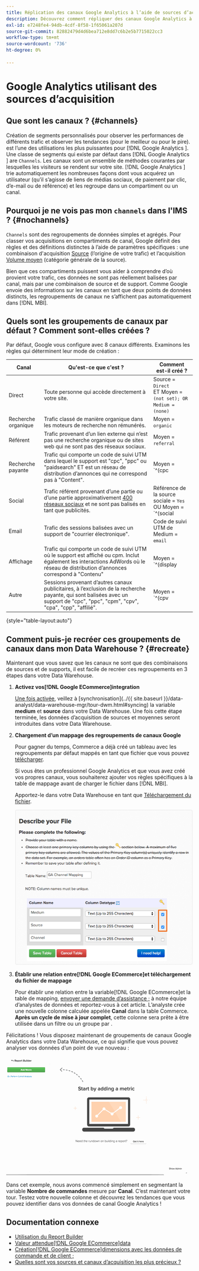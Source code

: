 ```yaml
---
title: Réplication des canaux Google Analytics à l’aide de sources d’acquisition
description: Découvrez comment répliquer des canaux Google Analytics à l’aide de sources d’acquisition.
exl-id: e7248fe4-94db-4cdf-8f58-1f65061a207d
source-git-commit: 82882479d4d6bea712e8dd7c6b2e5b7715022cc3
workflow-type: tm+mt
source-wordcount: '736'
ht-degree: 0%

---
```


# Google Analytics utilisant des sources d’acquisition

## Que sont les canaux ? {#channels}

Création de segments personnalisés pour observer les performances de différents trafic et observer les tendances (pour le meilleur ou pour le pire). est l’une des utilisations les plus puissantes pour  [!DNL Google Analytics ]. Une classe de segments qui existe par défaut dans [!DNL Google Analytics ] are `Channels`. Les canaux sont un ensemble de méthodes courantes par lesquelles les visiteurs se rendent sur votre site.  [!DNL Google Analytics ] trie automatiquement les nombreuses façons dont vous acquérez un utilisateur (qu’il s’agisse de liens de médias sociaux, de paiement par clic, d’e-mail ou de référence) et les regroupe dans un compartiment ou un canal.

## Pourquoi je ne vois pas mon `channels` dans l&#39;IMS ? {#nochannels}

`Channels` sont des regroupements de données simples et agrégés. Pour classer vos acquisitions en compartiments de canal, Google définit des règles et des définitions distinctes à l’aide de paramètres spécifiques : une combinaison d&#39;acquisition [Source](https://support.google.com/analytics/answer/1033173?hl=en) (l’origine de votre trafic) et l’acquisition [Volume moyen](https://support.google.com/analytics/answer/6099206?hl=en) (catégorie générale de la source).

Bien que ces compartiments puissent vous aider à comprendre d’où provient votre trafic, ces données ne sont pas réellement balisées par canal, mais par une combinaison de source et de support. Comme Google envoie des informations sur les canaux en tant que deux points de données distincts, les regroupements de canaux ne s’affichent pas automatiquement dans [!DNL MBI].

## Quels sont les groupements de canaux par défaut ? Comment sont-elles créées ?

Par défaut, Google vous configure avec 8 canaux différents. Examinons les règles qui déterminent leur mode de création :

| Canal | Qu&#39;est-ce que c&#39;est ? | Comment est-il créé ? |
|---|---|---|
| Direct | Toute personne qui accède directement à votre site. | Source = `Direct`<br>ET Moyen = `(not set); OR Medium = (none)` |
| Recherche organique | Trafic classé de manière organique dans les moteurs de recherche non rémunérés. | Moyen = `organic` |
| Référent | Trafic provenant d’un lien externe qui n’est pas une recherche organique ou de sites web qui ne sont pas des réseaux sociaux. | Moyen = `referral` |
| Recherche payante | Trafic qui comporte un code de suivi UTM dans lequel le support est &quot;cpc&quot;, &quot;ppc&quot; ou &quot;paidsearch&quot; ET est un réseau de distribution d’annonces qui ne correspond pas à &quot;Content&quot;. | Moyen = `^(cpc|ppc|paidsearch)$`<br>ET ≠ réseau de distribution de publicités `Content` |
| Social | Trafic référent provenant d’une partie ou d’une partie approximativement [400 réseaux sociaux](https://www.annielytics.com/blog/analytics/sites-google-analytics-includes-in-social-reports/) et ne sont pas balisés en tant que publicités. | Référence de la source sociale = `Yes`<br>OU Moyen = `^(social|social-network|social-media|sm|social network|social media)$` |
| Email | Trafic des sessions balisées avec un support de &quot;courrier électronique&quot;. | Code de suivi UTM de Medium = `email` |
| Affichage | Trafic qui comporte un code de suivi UTM où le support est affiché ou cpm. Inclut également les interactions AdWords où le réseau de distribution d’annonces correspond à &quot;Contenu&quot; | Moyen = `^(display|cpm|banner)$`<br>OU Réseau de distribution d’annonces = `Content`<br>ET Format de publicité ≠ `Text` |
| Autre | Sessions provenant d’autres canaux publicitaires, à l’exclusion de la recherche payante, qui sont balisées avec un support de &quot;cpc&quot;, &quot;ppc&quot;, &quot;cpm&quot;, &quot;cpv&quot;, &quot;cpa&quot;, &quot;cpp&quot;, &quot;affilié&quot;. | Moyen = `^(cpv|cpa|cpp|content-text)$` |

{style=&quot;table-layout:auto&quot;}

## Comment puis-je recréer ces groupements de canaux dans mon Data Warehouse ? {#recreate}

Maintenant que vous savez que les canaux ne sont que des combinaisons de sources et de supports, il est facile de recréer ces regroupements en 3 étapes dans votre Data Warehouse.

1. **Activez vos[!DNL Google ECommerce]integration**

   [Une fois activée](../importing-data/integrations/google-ecommerce.md), veillez à [synchronisation](../{{ site.baseurl }}/data-analyst/data-warehouse-mgr/tour-dwm.html#syncing) la variable **medium** et **source** dans votre Data Warehouse. Une fois cette étape terminée, les données d’acquisition de sources et moyennes seront introduites dans votre Data Warehouse.

1. **Chargement d’un mappage des regroupements de canaux Google**

   Pour gagner du temps, Commerce a déjà créé un tableau avec les regroupements par défaut mappés en tant que fichier que vous pouvez [télécharger](../../assets/ga-channel-mapping.csv).

   Si vous êtes un professionnel Google Analytics et que vous avez créé vos propres canaux, vous souhaiterez ajouter vos règles spécifiques à la table de mappage avant de charger le fichier dans [!DNL MBI].

   Apportez-le dans votre Data Warehouse en tant que [Téléchargement du fichier](../importing-data/connecting-data/using-file-uploader.md).

   ![](../../assets/Setting_Primary_Keys.png)

1. **Établir une relation entre[!DNL Google ECommerce]et téléchargement du fichier de mappage**

   Pour établir une relation entre la variable[!DNL Google ECommerce]et la table de mapping, [envoyer une demande d’assistance ;](../../guide-overview.md) à notre équipe d’analystes de données et reportez-vous à cet article. L’analyste crée une nouvelle colonne calculée appelée **Canal** dans la table Commerce. **Après un cycle de mise à jour complet**, cette colonne sera prête à être utilisée dans un filtre ou un groupe par .

Félicitations ! Vous disposez maintenant de groupements de canaux Google Analytics dans votre Data Warehouse, ce qui signifie que vous pouvez analyser vos données d’un point de vue nouveau :

![Segmentation de la mesure Nombre de commandes par canal](../../assets/GA_Channel_Gif.gif)

Dans cet exemple, nous avons commencé simplement en segmentant la variable **Nombre de commandes** mesure par **Canal**. C’est maintenant votre tour. Testez votre nouvelle colonne et découvrez les tendances que vous pouvez identifier dans vos données de canal Google Analytics !

## Documentation connexe

* [Utilisation du Report Builder](../../tutorials/using-visual-report-builder.md)
* [Valeur attendue[!DNL Google ECommerce]data](../importing-data/integrations/google-ecommerce-data.md)
* [Création[!DNL Google ECommerce]dimensions avec les données de commande et de client ;](../data-warehouse-mgr/bldg-google-ecomm-dim.md)
* [Quelles sont vos sources et canaux d’acquisition les plus précieux ?](../analysis/most-value-source-channel.md)
